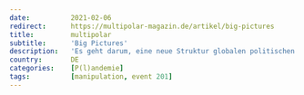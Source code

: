 ```yaml
---
date:          2021-02-06
redirect:      https://multipolar-magazin.de/artikel/big-pictures
title:         multipolar
subtitle:      'Big Pictures'
description:   'Es geht darum, eine neue Struktur globalen politischen Handelns einzurichten'
country:       DE
categories:    [P(l)andemie]
tags:          [manipulation, event 201]
---
```

